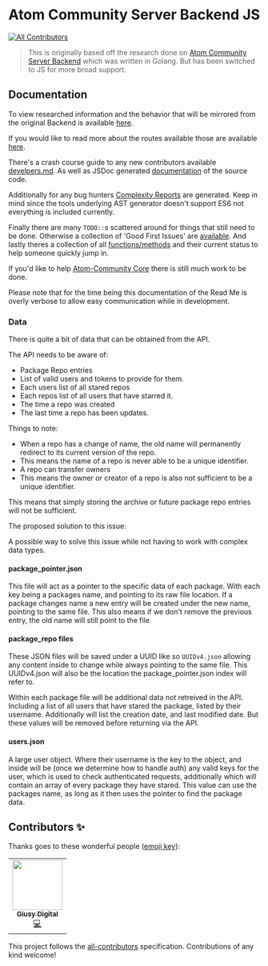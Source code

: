 # Atom Community Server Backend JS
<!-- ALL-CONTRIBUTORS-BADGE:START - Do not remove or modify this section -->
[![All Contributors](https://img.shields.io/badge/all_contributors-1-orange.svg?style=flat-square)](#contributors-)
<!-- ALL-CONTRIBUTORS-BADGE:END -->

> This is originally based off the research done on [Atom Community Server Backend](https://github.com/confused-Techie/atom-community-server-backend) which was written in Golang. But has been switched to JS for more broad support.

## Documentation

To view researched information and the behavior that will be mirrored from the original Backend is available [here](/docs/overview.md).

If you would like to read more about the routes available those are available [here](/docs/api.md).

There's a crash course guide to any new contributors available [develpers.md](/docs/developers.md). As well as JSDoc generated [documentation](/docs/JavaScript.md) of the source code.

Additionally for any bug hunters [Complexity Reports](/docs/complexity-report.md) are generated. Keep in mind since the tools underlying AST generator doesn't support ES6 not everything is included currently.

Finally there are many `TODO::`s scattered around for things that still need to be done. Otherwise a collection of 'Good First Issues' are [available](https://github.com/confused-Techie/atom-community-server-backend-JS/issues). And lastly theres a collection of all [functions/methods](/docs/major_todo.md) and their current status to help someone quickly jump in.

If you'd like to help [Atom-Community Core](https://github.com/atom-community/atom) there is still much work to be done.

Please note that for the time being this documentation of the Read Me is overly verbose to allow easy communication while in development.

### Data

There is quite a bit of data that can be obtained from the API.

The API needs to be aware of:

* Package Repo entries
* List of valid users and tokens to provide for them.
* Each users list of all stared repos
* Each repos list of all users that have starred it.
* The time a repo was created
* The last time a repo has been updates.

Things to note:

* When a repo has a change of name, the old name will permanently redirect to its current version of the repo.
* This means the name of a repo is never able to be a unique identifier.
* A repo can transfer owners
* This means the owner or creator of a repo is also not sufficient to be a unique identifier.

This means that simply storing the archive or future package repo entries will not be sufficient.

The proposed solution to this issue:

A possible way to solve this issue while not having to work with complex data types.

#### package_pointer.json
This file will act as a pointer to the specific data of each package.
With each key being a packages name, and pointing to its raw file location.
If a package changes name a new entry will be created under the new name, pointing to the same file.
This also means if we don't remove the previous entry, the old name will still point to the file.

#### package_repo files
These JSON files will be saved under a UUID like so `UUIDv4.json` allowing any content inside to change
while always pointing to the same file.
This UUIDv4.json will also be the location the package_pointer.json index will refer to.

Within each package file will be additional data not retreived in the API. Including a list of all users
that have stared the package, listed by their username.
Additionally will list the creation date, and last modified date.
But these values will be removed before returning via the API.

#### users.json
A large user object. Where their username is the key to the object, and inside will be (once we determine how to handle auth) any valid keys for the user, which is used to check authenticated requests,
additionally which will contain an array of every package they have stared. This value can use the packages name, as long as it then uses the pointer to find the package data.

## Contributors ✨

Thanks goes to these wonderful people ([emoji key](https://allcontributors.org/docs/en/emoji-key)):

<!-- ALL-CONTRIBUTORS-LIST:START - Do not remove or modify this section -->
<!-- prettier-ignore-start -->
<!-- markdownlint-disable -->
<table>
  <tr>
    <td align="center"><a href="https://github.com/Digitalone1"><img src="https://avatars.githubusercontent.com/u/25790525?v=4?s=100" width="100px;" alt=""/><br /><sub><b>Giusy Digital</b></sub></a><br /><a href="https://github.com/confused-Techie/atom-community-server-backend-JS/commits?author=Digitalone1" title="Code">💻</a></td>
  </tr>
</table>

<!-- markdownlint-restore -->
<!-- prettier-ignore-end -->

<!-- ALL-CONTRIBUTORS-LIST:END -->

This project follows the [all-contributors](https://github.com/all-contributors/all-contributors) specification. Contributions of any kind welcome!
